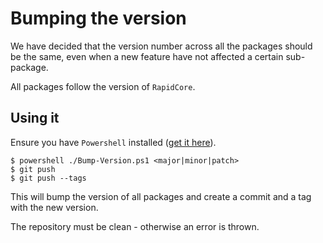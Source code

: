 # Bumping the version

We have decided that the version number across all the packages should be the same, even when a new feature have not affected a certain sub-package.

All packages follow the version of `RapidCore`.

## Using it

Ensure you have `Powershell` installed ([get it here](https://github.com/PowerShell/PowerShell#get-powershell)).

```shell
$ powershell ./Bump-Version.ps1 <major|minor|patch>
$ git push
$ git push --tags
```

This will bump the version of all packages and create a commit and a tag with the new version.

The repository must be clean - otherwise an error is thrown.
